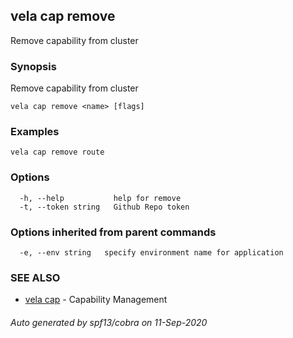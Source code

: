 ## vela cap remove

Remove capability from cluster

### Synopsis

Remove capability from cluster

```
vela cap remove <name> [flags]
```

### Examples

```
vela cap remove route
```

### Options

```
  -h, --help           help for remove
  -t, --token string   Github Repo token
```

### Options inherited from parent commands

```
  -e, --env string   specify environment name for application
```

### SEE ALSO

* [vela cap](vela_cap.md)	 - Capability Management

###### Auto generated by spf13/cobra on 11-Sep-2020
